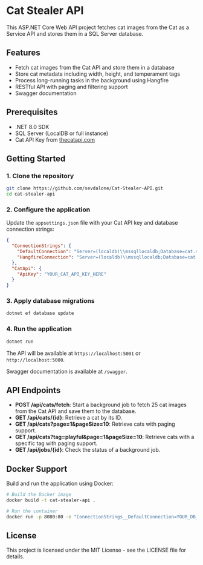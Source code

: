 # Cat Stealer API

This ASP.NET Core Web API project fetches cat images from the Cat as a Service API and stores them in a SQL Server database.

## Features

- Fetch cat images from the Cat API and store them in a database
- Store cat metadata including width, height, and temperament tags
- Process long-running tasks in the background using Hangfire
- RESTful API with paging and filtering support
- Swagger documentation

## Prerequisites

- .NET 8.0 SDK
- SQL Server (LocalDB or full instance)
- Cat API Key from [thecatapi.com](https://thecatapi.com/)

## Getting Started

### 1. Clone the repository

```bash
git clone https://github.com/sevdalone/Cat-Stealer-API.git
cd cat-stealer-api
```

### 2. Configure the application

Update the `appsettings.json` file with your Cat API key and database connection strings:

```json
{
  "ConnectionStrings": {
    "DefaultConnection": "Server=(localdb)\\mssqllocaldb;Database=cat.stealer;Trusted_Connection=True;MultipleActiveResultSets=true",
    "HangfireConnection": "Server=(localdb)\\mssqllocaldb;Database=cat.stealer;Trusted_Connection=True;MultipleActiveResultSets=true"
  },
  "CatApi": {
    "ApiKey": "YOUR_CAT_API_KEY_HERE"
  }
}
```

### 3. Apply database migrations

```bash
dotnet ef database update
```

### 4. Run the application

```bash
dotnet run
```

The API will be available at `https://localhost:5001` or `http://localhost:5000`.

Swagger documentation is available at `/swagger`.

## API Endpoints

- **POST /api/cats/fetch**: Start a background job to fetch 25 cat images from the Cat API and save them to the database.
- **GET /api/cats/{id}**: Retrieve a cat by its ID.
- **GET /api/cats?page=1&pageSize=10**: Retrieve cats with paging support.
- **GET /api/cats?tag=playful&page=1&pageSize=10**: Retrieve cats with a specific tag with paging support.
- **GET /api/jobs/{id}**: Check the status of a background job.

## Docker Support

Build and run the application using Docker:

```bash
# Build the Docker image
docker build -t cat-stealer-api .

# Run the container
docker run -p 8080:80 -e "ConnectionStrings__DefaultConnection=YOUR_DB_CONNECTION_STRING" -e "CatApi__ApiKey=YOUR_API_KEY" cat-stealer-api
```

## License

This project is licensed under the MIT License - see the LICENSE file for details.
